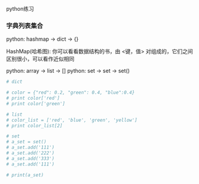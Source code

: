 python练习





### 字典列表集合

python: hashmap -> dict -> {}

HashMap(哈希图): 你可以看看数据结构的书，由 <键，值> 对组成的，它们之间区别很小，可以看作近似相同

python: array -> list -> []
python: set -> set -> set()

```python
# dict

# color = {"red": 0.2, "green": 0.4, "blue":0.4}
# print color['red']
# print color['green']

# list
# color_list = ['red', 'blue', 'green', 'yellow']
# print color_list[2]

# set
# a_set = set()
# a_set.add('111')
# a_set.add('222')
# a_set.add('333')
# a_set.add('111')

# print(a_set)


```

